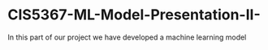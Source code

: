 # CIS5367-ML-Model-Presentation-II-

In this part of our project we have developed a machine learning model 
